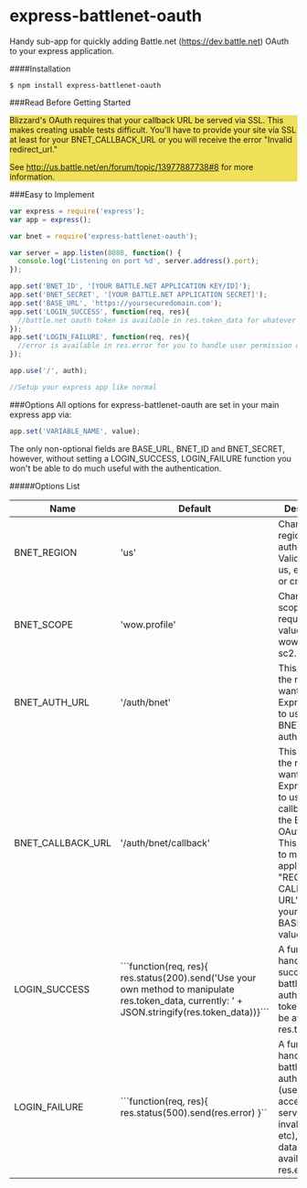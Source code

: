 express-battlenet-oauth
=================
Handy sub-app for quickly adding Battle.net (https://dev.battle.net) OAuth to your express application.


####Installation
````
$ npm install express-battlenet-oauth
````

###Read Before Getting Started
<div style="width:100%; background-color:#f1e05a;">
Blizzard's OAuth requires that your callback URL be served via SSL.
This makes creating usable tests difficult. You'll have to provide your site via SSL at least for your
BNET_CALLBACK_URL or you will receive the error "Invalid redirect_url."

See http://us.battle.net/en/forum/topic/13977887738#8 for more information.
</div>


###Easy to Implement
```javascript
var express = require('express');
var app = express();

var bnet = require('express-battlenet-oauth');

var server = app.listen(8080, function() {
  console.log('Listening on port %d', server.address().port);
});

app.set('BNET_ID', '[YOUR BATTLE.NET APPLICATION KEY/ID]');
app.set('BNET_SECRET', '[YOUR BATTLE.NET APPLICATION SECRET]');
app.set('BASE_URL', 'https://yoursecuredomain.com');
app.set('LOGIN_SUCCESS', function(req, res){ 
  //battle.net oauth token is available in res.token_data for whatever your needs are
});
app.set('LOGIN_FAILURE', function(req, res){ 
  //error is available in res.error for you to handle user permission denial or other errors
});

app.use('/', auth);

//Setup your express app like normal
```

###Options
All options for express-battlenet-oauth are set in your main express app via:

```javascript
app.set('VARIABLE_NAME', value);
```
The only non-optional fields are BASE_URL, BNET_ID and BNET_SECRET, however, without setting a LOGIN_SUCCESS, LOGIN_FAILURE
function you won't be able to do much useful with the authentication.

#####Options List
<table>
  <thead><tr><th>Name</th><th>Default</th><th>Description</th></tr></thead>
  <tbody>
    <tr>
      <td>BNET_REGION</td>
      <td>'us'</td>
      <td>Changing the region you auth against. Valid values: us, eu, kr, tw, or cn</td>
    </tr>
    <tr>
      <td>BNET_SCOPE</td>
      <td>'wow.profile'</td>
      <td>Changing the scope of your request. Valid values: wow.profile, sc2.profile</td>
    </tr><tr>
      <td>BNET_AUTH_URL</td>
      <td>'/auth/bnet'</td>
      <td>This value is the route you want your Express app to use to begin BNET authentication.</td>
    </tr><tr>
      <td>BNET_CALLBACK_URL</td>
      <td>'/auth/bnet/callback'</td>
      <td>This value is the route you want your Express app to use for the callback from the Blizzard OAuth API. 
      This value has to match your applications "REGISTER CALLBACK URL" without your BASE_URL value.</td>
    </tr>
    <tr>
      <td>LOGIN_SUCCESS</td>
      <td>```function(req, res){ res.status(200).send('Use your own method to manipulate res.token_data, 
      currently: ' + JSON.stringify(res.token_data))}```</td>
      <td>A function to handle a successful battle.net authentication, token data will be available at res.token_data</td>
    </tr>
    <tr>
      <td>LOGIN_FAILURE</td>
      <td>```function(req, res){ res.status(500).send(res.error) }``</td>
      <td>A function to handle a failed battle.net authentication (use declined access, bnet server errors, invalid 
      grants, etc), error data will be available at res.error</td>
    </tr>
  </tbody>
</table>    

